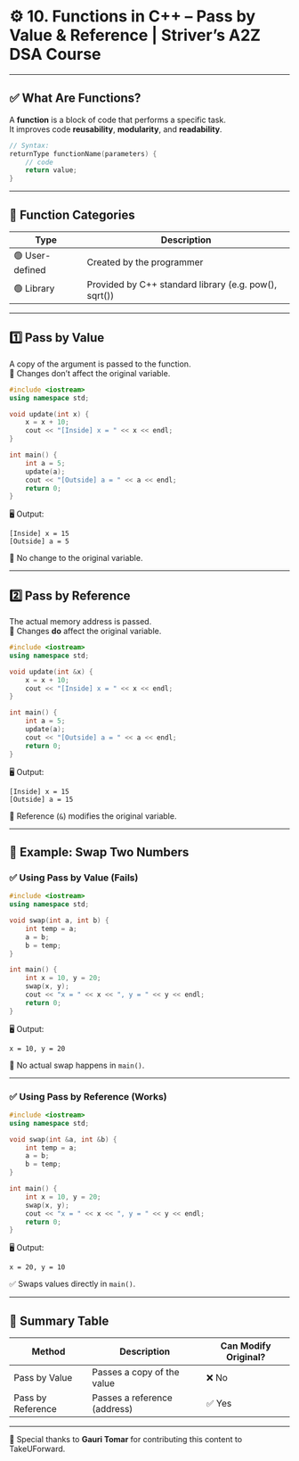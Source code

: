 # ⚙️ 10. Functions in C++ – Pass by Value & Reference | Striver’s A2Z DSA Course

---

## ✅ What Are Functions?

A **function** is a block of code that performs a specific task.  
It improves code **reusability**, **modularity**, and **readability**.

```cpp
// Syntax:
returnType functionName(parameters) {
    // code
    return value;
}
```

---

## 📌 Function Categories

| Type          | Description                            |
|---------------|----------------------------------------|
| 🟢 User-defined | Created by the programmer               |
| 🟢 Library      | Provided by C++ standard library (e.g. pow(), sqrt()) |

---

## 1️⃣ Pass by Value

A copy of the argument is passed to the function.  
🔸 Changes don’t affect the original variable.

```cpp
#include <iostream>
using namespace std;

void update(int x) {
    x = x + 10;
    cout << "[Inside] x = " << x << endl;
}

int main() {
    int a = 5;
    update(a);
    cout << "[Outside] a = " << a << endl;
    return 0;
}
```

🖥️ Output:
```
[Inside] x = 15  
[Outside] a = 5
```

📌 No change to the original variable.

---

## 2️⃣ Pass by Reference

The actual memory address is passed.  
🔸 Changes **do** affect the original variable.

```cpp
#include <iostream>
using namespace std;

void update(int &x) {
    x = x + 10;
    cout << "[Inside] x = " << x << endl;
}

int main() {
    int a = 5;
    update(a);
    cout << "[Outside] a = " << a << endl;
    return 0;
}
```

🖥️ Output:
```
[Inside] x = 15  
[Outside] a = 15
```

📌 Reference (`&`) modifies the original variable.

---

## 🧪 Example: Swap Two Numbers

### ✅ Using Pass by Value (Fails)

```cpp
#include <iostream>
using namespace std;

void swap(int a, int b) {
    int temp = a;
    a = b;
    b = temp;
}

int main() {
    int x = 10, y = 20;
    swap(x, y);
    cout << "x = " << x << ", y = " << y << endl;
    return 0;
}
```

🖥️ Output:
```
x = 10, y = 20
```

🚫 No actual swap happens in `main()`.

---

### ✅ Using Pass by Reference (Works)

```cpp
#include <iostream>
using namespace std;

void swap(int &a, int &b) {
    int temp = a;
    a = b;
    b = temp;
}

int main() {
    int x = 10, y = 20;
    swap(x, y);
    cout << "x = " << x << ", y = " << y << endl;
    return 0;
}
```

🖥️ Output:
```
x = 20, y = 10
```

✅ Swaps values directly in `main()`.

---

## 🧠 Summary Table

| Method             | Description                     | Can Modify Original? |
|--------------------|----------------------------------|-----------------------|
| Pass by Value      | Passes a copy of the value       | ❌ No                 |
| Pass by Reference  | Passes a reference (address)     | ✅ Yes                |

---

🙌 Special thanks to **Gauri Tomar** for contributing this content to TakeUForward.
